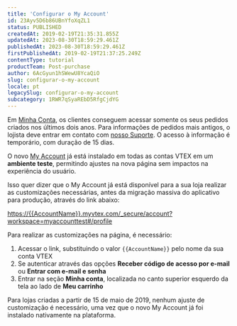 ```yaml
---
title: 'Configurar o My Account'
id: 23Ayv5D6b86UBnYfoXqZL1
status: PUBLISHED
createdAt: 2019-02-19T21:35:31.855Z
updatedAt: 2023-08-30T18:59:29.461Z
publishedAt: 2023-08-30T18:59:29.461Z
firstPublishedAt: 2019-02-19T21:37:25.249Z
contentType: tutorial
productTeam: Post-purchase
author: 6AcGyun1hSWewU8YcaQiO
slug: configurar-o-my-account
locale: pt
legacySlug: configurar-o-my-account
subcategory: 1RWR7qSyaREbD5RfgCjdYG
---
```


<div class = "alert alert-info">
Em <a href="https://help.vtex.com/es/tutorial/how-my-account-works--2BQ3GiqhqGJTXsWVuio3Xh">Minha Conta</a>, os clientes conseguem acessar somente os seus pedidos criados nos últimos dois anos. Para informações de pedidos mais antigos, o lojista deve entrar em contato com <a href="https://support.vtex.com/hc/pt-br/requests">nosso Suporte</a>. O acesso à informação é temporário, com duração de 15 dias.
</div>

O novo [My Account](https://help.vtex.com/pt/tutorial/como-funciona-o-my-account--2BQ3GiqhqGJTXsWVuio3Xh) já está instalado em todas as contas VTEX em um <strong>ambiente teste</strong>, permitindo ajustes na nova página sem impactos na experiência do usuário. 

Isso quer dizer que o My Account já está disponível para a sua loja realizar as customizações necessárias, antes da migração massiva do aplicativo para produção, através do link abaixo:

[https://{{AccountName}}.myvtex.com/_secure/account?workspace=myaccounttest#/profile](https://{{AccountName}}.myvtex.com/_secure/account?workspace=myaccounttest#/profile)

Para realizar as customizações na página, é necessário:

1. Acessar o link, substituindo o valor `{{AccountName}}` pelo nome da sua conta VTEX
2. Se autenticar através das opções __Receber código de acesso por e-mail__ ou __Entrar com e-mail e senha__
3. Entrar na seção __Minha conta__, localizada no canto superior esquerdo da tela ao lado de __Meu carrinho__

<div class="alert alert-info">
Para lojas criadas a partir de 15 de maio de 2019, nenhum ajuste de customização é necessário, uma vez que o novo My Account já foi instalado nativamente na plataforma.
</div>
